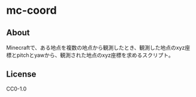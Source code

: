# mc-coord

## About

Minecraftで、ある地点を複数の地点から観測したとき、観測した地点のxyz座標とpitchとyawから、観測された地点のxyz座標を求めるスクリプト。

## License

CC0-1.0
